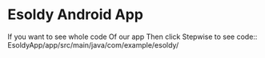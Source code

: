 # Esoldy Android App
If you want to see whole code Of our app Then click Stepwise to see code::
EsoldyApp/app/src/main/java/com/example/esoldy/


